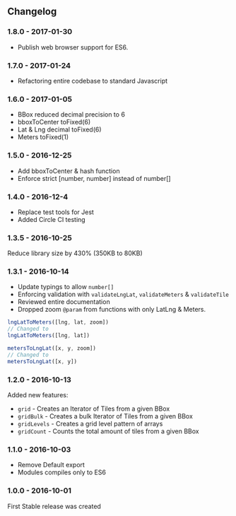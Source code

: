 
## Changelog

### 1.8.0 - 2017-01-30

- Publish web browser support for ES6.

### 1.7.0 - 2017-01-24

- Refactoring entire codebase to standard Javascript

### 1.6.0 - 2017-01-05

- BBox reduced decimal precision to 6
- bboxToCenter toFixed(6)
- Lat & Lng decimal toFixed(6)
- Meters toFixed(1)

### 1.5.0 - 2016-12-25

- Add bboxToCenter & hash function
- Enforce strict [number, number] instead of number[]

### 1.4.0 - 2016-12-4

- Replace test tools for Jest
- Added Circle CI testing

### 1.3.5 - 2016-10-25

Reduce library size by 430% (350KB to 80KB)

### 1.3.1 - 2016-10-14

- Update typings to allow `number[]`
- Enforcing validation with `validateLngLat`, `validateMeters` & `validateTile`
- Reviewed entire documentation
- Dropped zoom `@param` from functions with only LatLng & Meters.

```javascript
lngLatToMeters([lng, lat, zoom])
// Changed to
lngLatToMeters([lng, lat])

metersToLngLat([x, y, zoom])
// Changed to
metersToLngLat([x, y])
```

### 1.2.0 - 2016-10-13

Added new features:

- `grid` - Creates an Iterator of Tiles from a given BBox
- `gridBulk` - Creates a bulk Iterator of Tiles from a given BBox
- `gridLevels` - Creates a grid level pattern of arrays
- `gridCount` - Counts the total amount of tiles from a given BBox

### 1.1.0 - 2016-10-03

- Remove Default export
- Modules compiles only to ES6

### 1.0.0 - 2016-10-01

First Stable release was created
